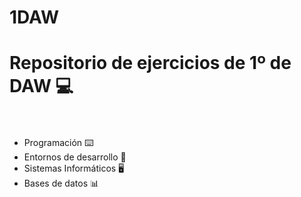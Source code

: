 # 1DAW

<h1>Repositorio de ejercicios de 1º de DAW 💻<br><br></h1>

- Programación ⌨️<br>
- Entornos de desarrollo 💾<br>
- Sistemas Informáticos 🖥️<br>
- Bases de datos 📊


